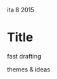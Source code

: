<permalink>ita</permalink>
<month>8</month>
<year>2015</year>

# Title

<hidden>fast drafting</hidden>

<hidden>themes & ideas</hidden>